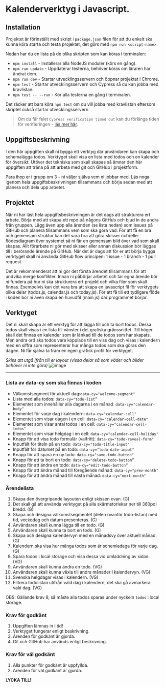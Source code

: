 # Kalenderverktyg i Javascript.

## Installation

Projektet är förinställt med skript i `package.json` filen för att du enkelt ska kunna köra starta och testa projektet, det görs med `npm run <script-name>`.

Nedan har du en lista på de olika skripten som kan köras i terminalen:

- `npm install` - Installerar alla NodeJS moduler (körs en gång).
- `npm run update` - Uppdaterar testerna, behöver köras om läraren har ändrat dem.
- `npm run dev` - Startar utvecklingsservern och öppnar projektet i Chrome.
- `npm test` - Startar utvecklingsservern och Cypress så du kan jobba med kravlistan.
- `npm test -- --run` - Kör alla testerna en gång i terminalen.

Det räcker att bara köra `npm test` om du vill jobba med kravlistan eftersom skriptet också startar utvecklingsservern.

> Om du får felet `Cypress verification timed out` kan du förlänga tiden för verifieringen - [läs mer här](https://stackoverflow.com/questions/63667880/cypress-verification-timed-out-after-30000-milliseconds).

## Uppgiftsbeskrivning

I den här uppgiften skall ni bygga ett verktyg där användaren kan skapa och schemalägga todos. Verktyget skall visa en lista med todos och en kalender för översikt. Utöver det tekniska som skall skapas så ämnar den här uppgiften att träna på att arbeta med git och GitHub i projektform.

Para ihop er i grupp om 3 - ni väljer själva vem ni jobbar med. Läs noga igenom hela uppgiftsbeskrivningen tillsammans och börja sedan med att planera och dela upp arbetet.

## Projektet

När ni har läst hela uppgiftsbeskrivningen är det dags att strukturera ert arbete. Börja med att skapa ett repo på någons GitHub och bjud in de andra från gruppen. Lägg även upp alla ärenden (se lista nedan) som issues på GitHub och planera tillsammans vem som ska göra vad. För att få en bra och gemensam struktur kan det vara bra att göra skisser och/eller flödesdiagram över systemet så ni får en gemensam bild över vad som skall skapas. Allt förarbete ni gör med skisser eller annan diskussion bör läggas till i berörande ärende på GitHub. När det är dags att för er att börja bygga verktyget skall ni använda GitHub flow principen: 1 issue - 1 branch - 1 pull request.

Det är rekommenderat att ni gör det första ärendet tillsammans för att undvika merge konflikter. Innan ni påbörjar arbetet och tar egna ärende bör ni fundera på hur ni ska strukturera ert projekt och vilka filer som skall finnas. Exempelvis kan det vara bra att skapa en javascript fil för verktygets olika delar (todos.js, calendar.js och today.js). För att få till ett tydligare flöde i koden bör ni även skapa en huvudfil (main.js) där programmet börjar.

## Verktyget

Det ni skall skapa är ett verktyg för att lägga till och ta bort todos. Dessa todos skall visas i en lista till vänster i det grafiska gränssnittet. Till höger skall det finnas en kalender som är länkad till de todos som har skapats. Men andra ord ska todos vara kopplade till en viss dag och visas i kalendern med en siffra som representerar hur många todos som ska göras den dagen. Ni får själva ta fram en egen grafisk profil för verktyget.

_Skiss att utgå ifrån till er layout (vissa delar så som väder och bilder behöver ni inte göra)_
![image](https://user-images.githubusercontent.com/89253350/190601575-f8ef32d0-2fcc-47ff-b44b-dddb082c2db7.png)

---

### Lista av data-cy som ska finnas i koden

- Välkomstsegment för aktuell dag:`data-cy="welcome-segment"`
- Lista med alla todos: `data-cy="todo-list”`
- Elementet som innehåller alla dagarna i en månad: `data-cy="calendar-body"`
- Elementet för varje dag i kalendern: `data-cy="calendar-cell"`
- Elementet som visar dagen i en cell: `data-cy="calendar-cell-date"`
- Elementet som visar antal todos i en cell: `data-cy="calendar-cell-todos"`
- Elementet som visar helgdag i en cell: `data-cy="calendar-cell-holiday"`
- Knapp för att visa todo formulär (valfritt): `data-cy="todo-reveal-form"`
- Inputfält för titeln på en todo: `data-cy="todo-title-input"`
- Inputfält för datumet på en todo: `data-cy="todo-date-input"`
- Knapp för att spara en ny todo: `data-cy="save-todo-button"`
- Knapp för att ta bort en todo: `data-cy="delete-todo-button”`
- Knapp för att ändra en todo: `data-cy="edit-todo-button”`
- Knapp för att ändra månad till föregående månad: `data-cy="prev-month"`
- Knapp för att ändra månad till nästa månad: `data-cy="next-month"`

### Ärendelista

1. Skapa den övergripande layouten enligt skissen ovan. (G)
2. Det skall gå att använda verktyget på alla skärmstorlekar ner till 360px i bredd. (G)
3. Skapa och designa välkomstsegmentet (delen ovanför todo-listan) med tid, veckodag och datum presenteras. (G)
4. Användaren skall kunna lägga till en todo. (G)
5. Användaren skall kunna ta bort en todo. (G)
6. Skapa och designa kalendervyn med en månadsvy över aktuell månad. (G)
7. Kalendern ska visa hur många todos som är schemladaga för varje dag. (G)
8. Spara todos i local storage och visa dessa vid omladdning av sidan. (VG)
9. Användaren skall kunna ändra en todo. (VG)
10. Användaren skall kunna växla till andra månader i kalendervyn. (VG)
11. Svenska helgdagar visas i kalendern. (VG)
12. Filtrera todolistan utifrån vald dag i kalendern, det ska gå avmarkera vald dag. (VG)

OBS: Gällande krav 8, så måste alla todos sparas under nyckeln `todos` i local storage.

### Krav för godkänt

1. Uppgiften lämnas in i tid!
2. Verktyget fungerar enligt beskrivning.
3. Ärenden för godkänt är gjorda.
4. Git och GitHub har används enligt beskrivning.

### Krav för väl godkänt

1. Alla punkter för godkänt är uppfyllda.
2. Ärenden för väl godkänt är gjorda.

**LYCKA TILL!**
